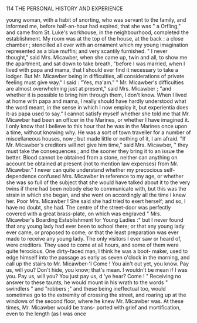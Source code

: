 114           THE PERSONAL HISTORY AND EXPERIENCE

young woman, with a habit of snorting, who was servant to the family,
and informed me, before half-an-hour had expired, that she was " a
 Orfling," and came from St. Luke's workhouse, in the neighbourhood,
completed the establishment. My room was at the top of the house, at
the back : a close chamber ; stencilled all over with an ornament which my
young imagination represented as a blue muffin; and very scantily furnished.
    " I never thought," said Mrs. Micawber, when she came up, twin and
all, to show me the apartment, and sat down to take breath, "before
I was married, when I lived with papa and mama, that I should
ever find it necessary to take a lodger. But Mr. Micawber being in
difficulties, all considerations of private feeling must give way."
    I said : "Yes, ma'am."
    " Mr. Micawber's difficulties are almost overwhelming just at present,"
said Mrs. Micawber ; "and whether it is possible to bring him through
them, I don't know. When I lived at home with papa and mama, I
really should have hardly understood what the word meant, in the sense
in which I now employ it, but experientia does it-as papa used to say."
   I cannot satisfy myself whether she told me that Mr. Micawber had
been an officer in the Marines, or whether I have imagined it. I only know
that I believe to this hour that he was in the Marines once upon a time,
without knowing why. He was a sort of town traveller for a number of
miscellaneous houses, now ; but made little or nothing of it, I am afraid.
    "If Mr. Micawber's creditors will not give him time," said Mrs.
Micawber, " they must take the consequences ; and the sooner they bring
it to an issue the better. Blood cannot be obtained from a stone, neither can
anything on account be obtained at present (not to mention law expenses)
from Mr. Micawber."
    I never can quite understand whether my precocious self-dependence
confused Mrs. Micawber in reference to my age, or whether she was so full
of the subject that she would have talked about it to the very twins if
there had been nobody else to communicate with, but this was the strain
in which she began, and she went on accordingly all the time I knew her.
    Poor Mrs. Micawber ! She said she had tried to exert herself; and so,
I have no doubt, she had. The centre of the street-door was perfectly
covered with a great brass-plate, on which was engraved " Mrs. Micawber's
Boarding Establishment for Young Ladies :" but I never found that any
young lady had ever been to school there; or that any young lady
ever came, or proposed to come; or that the least preparation was
ever made to receive any young lady. The only visitors I ever saw or
heard of, were creditors. They used to come at all hours, and some of
them were quite ferocious. One dirty-faced man, I think he was a boot-
maker, used to edge himself into the passage as early as seven o'clock in
the morning, and call up the stairs to Mr. Micawber-'I Come ! You ain't
out yet, you know. Pay us, will you? Don't hide, you know; that's
mean. I wouldn't be mean if I was you. Pay us, will you? You just
pay us, d 'ye hear? Come ! " Receiving no answer to these taunts, he
would mount in his wrath to the words " swindlers " and "robbers ;" and
these being ineffectual too, would sometimes go to the extremity of crossing
the street, and roaring up at the windows of the second floor, where he
 knew Mr. Micawber was. At these times, Mr. Micawber would be trans-
 ported with grief and mortification, even to the length (as I was once
